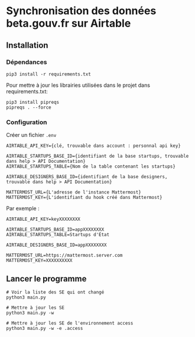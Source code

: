 # Synchronisation des données beta.gouv.fr sur Airtable

## Installation

### Dépendances
```
pip3 install -r requirements.txt
```

Pour mettre à jour les librairies utilisées dans le projet dans requirements.txt:
```
pip3 install pipreqs
pipreqs . --force
```

### Configuration

Créer un fichier `.env`
```
AIRTABLE_API_KEY={clé, trouvable dans account : personnal api key}

AIRTABLE_STARTUPS_BASE_ID={identifiant de la base startups, trouvable dans help > API Documentation}
AIRTABLE_STARTUPS_TABLE={Nom de la table contenant les startups}

AIRTABLE_DESIGNERS_BASE_ID={identifiant de la base designers, trouvable dans help > API Documentation}

MATTERMOST_URL={L'adresse de l'instance Mattermost}
MATTERMOST_KEY={L'identifiant du hook créé dans Mattermost}
```

Par exemple : 
```
AIRTABLE_API_KEY=keyXXXXXXXX

AIRTABLE_STARTUPS_BASE_ID=appXXXXXXXX
AIRTABLE_STARTUPS_TABLE=Startups d'État

AIRTABLE_DESIGNERS_BASE_ID=appXXXXXXXX

MATTERMOST_URL=https://mattermost.server.com
MATTERMOST_KEY=XXXXXXXXXX

```

## Lancer le programme

```
# Voir la liste des SE qui ont changé
python3 main.py

# Mettre à jour les SE
python3 main.py -w

# Mettre à jour les SE de l'environnement access
python3 main.py -w -e .access
```
